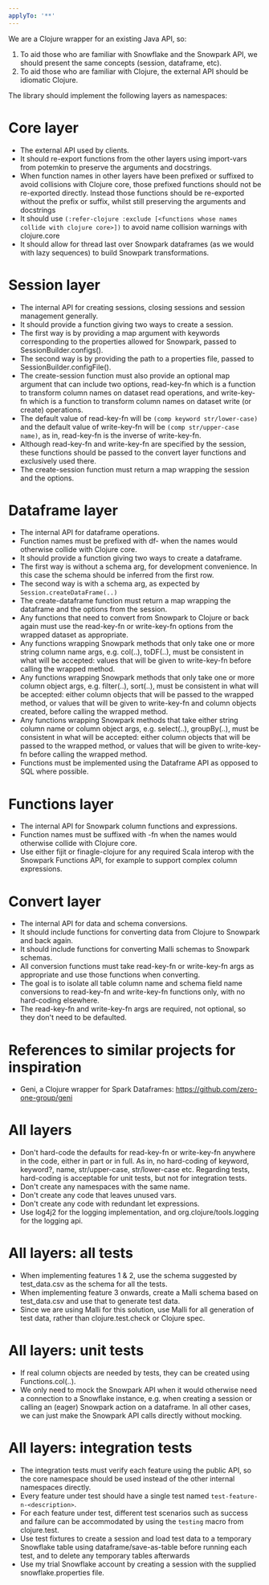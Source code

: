 ```yaml
---
applyTo: '**'
---
```


We are a Clojure wrapper for an existing Java API, so:

1. To aid those who are familiar with Snowflake and the Snowpark API, we should present the same concepts (session, dataframe, etc).
2. To aid those who are familiar with Clojure, the external API should be idiomatic Clojure.

The library should implement the following layers as namespaces:

# Core layer
- The external API used by clients.
- It should re-export functions from the other layers using import-vars from potemkin to preserve the arguments and docstrings.
- When function names in other layers have been prefixed or suffixed to avoid collisions with Clojure core, those prefixed functions should not be re-exported directly. Instead those functions should be re-exported without the prefix or suffix, whilst still preserving the arguments and docstrings
- It should use `(:refer-clojure :exclude [<functions whose names collide with clojure core>])` to avoid name collision warnings with clojure.core
- It should allow for thread last over Snowpark dataframes (as we would with lazy sequences) to build Snowpark transformations.

# Session layer
- The internal API for creating sessions, closing sessions and session management generally.
- It should provide a function giving two ways to create a session.
- The first way is by providing a map argument with keywords corresponding to the properties allowed for Snowpark, passed to SessionBuilder.configs().
- The second way is by providing the path to a properties file, passed to SessionBuilder.configFile().
- The create-session function must also provide an optional map argument that can include two options, read-key-fn which is a function to transform column names on dataset read operations, and write-key-fn which is a function to transform column names on dataset write (or create) operations.
- The default value of read-key-fn will be `(comp keyword str/lower-case)` and the default value of write-key-fn will be `(comp str/upper-case name)`, as in, read-key-fn is the inverse of write-key-fn.
- Although read-key-fn and write-key-fn are specified by the session, these functions should be passed to the convert layer functions and exclusively used there.
- The create-session function must return a map wrapping the session and the options.

# Dataframe layer
- The internal API for dataframe operations.
- Function names must be prefixed with df- when the names would otherwise collide with Clojure core.
- It should provide a function giving two ways to create a dataframe.
- The first way is without a schema arg, for development convenience. In this case the schema should be inferred from the first row.
- The second way is with a schema arg, as expected by `Session.createDataFrame(..)`
- The create-dataframe function must return a map wrapping the dataframe and the options from the session.
- Any functions that need to convert from Snowpark to Clojure or back again must use the read-key-fn or write-key-fn options from the wrapped dataset as appropriate.
- Any functions wrapping Snowpark methods that only take one or more string column name args, e.g. col(..), toDF(..), must be consistent in what will be accepted: values that will be given to write-key-fn before calling the wrapped method.
- Any functions wrapping Snowpark methods that only take one or more column object args, e.g. filter(..), sort(..), must be consistent in what will be accepted: either column objects that will be passed to the wrapped method, or values that will be given to write-key-fn and column objects created, before calling the wrapped method.
- Any functions wrapping Snowpark methods that take either string column name or column object args, e.g. select(..), groupBy(..), must be consistent in what will be accepted: either column objects that will be passed to the wrapped method, or values that will be given to write-key-fn before calling the wrapped method.
- Functions must be implemented using the Dataframe API as opposed to SQL where possible.

# Functions layer
- The internal API for Snowpark column functions and expressions.
- Function names must be suffixed with -fn when the names would otherwise collide with Clojure core.
- Use either fijit or finagle-clojure for any required Scala interop with the Snowpark Functions API, for example to support complex column expressions.

# Convert layer
- The internal API for data and schema conversions.
- It should include functions for converting data from Clojure to Snowpark and back again.
- It should include functions for converting Malli schemas to Snowpark schemas.
- All conversion functions must take read-key-fn or write-key-fn args as appropriate and use those functions when converting.
- The goal is to isolate all table column name and schema field name conversions to read-key-fn and write-key-fn functions only, with no hard-coding elsewhere.
- The read-key-fn and write-key-fn args are required, not optional, so they don't need to be defaulted.

# References to similar projects for inspiration
- Geni, a Clojure wrapper for Spark Dataframes: https://github.com/zero-one-group/geni

# All layers
- Don't hard-code the defaults for read-key-fn or write-key-fn anywhere in the code, either in part or in full. As in, no hard-coding of keyword, keyword?, name, str/upper-case, str/lower-case etc. Regarding tests, hard-coding is acceptable for unit tests, but not for integration tests.
- Don't create any namespaces with the same name.
- Don't create any code that leaves unused vars.
- Don't create any code with redundant let expressions.
- Use log4j2 for the logging implementation, and org.clojure/tools.logging for the logging api.

# All layers: all tests
- When implementing features 1 & 2, use the schema suggested by test_data.csv as the schema for all the tests.
- When implementing feature 3 onwards, create a Malli schema based on test_data.csv and use that to generate test data.
- Since we are using Malli for this solution, use Malli for all generation of test data, rather than clojure.test.check or Clojure spec.

# All layers: unit tests
- If real column objects are needed by tests, they can be created using Functions.col(..).
- We only need to mock the Snowpark API when it would otherwise need a connection to a Snowflake instance, e.g. when creating a session or calling an (eager) Snowpark action on a dataframe. In all other cases, we can just make the Snowpark API calls directly without mocking.

# All layers: integration tests
- The integration tests must verify each feature using the public API, so the core namespace should be used instead of the other internal namespaces directly.
- Every feature under test should have a single test named `test-feature-n-<description>`.
- For each feature under test, different test scenarios such as success and failure can be accommodated by using the `testing` macro from clojure.test.
- Use test fixtures to create a session and load test data to a temporary Snowflake table using dataframe/save-as-table before running each test, and to delete any temporary tables afterwards
- Use my trial Snowflake account by creating a session with the supplied snowflake.properties file.

